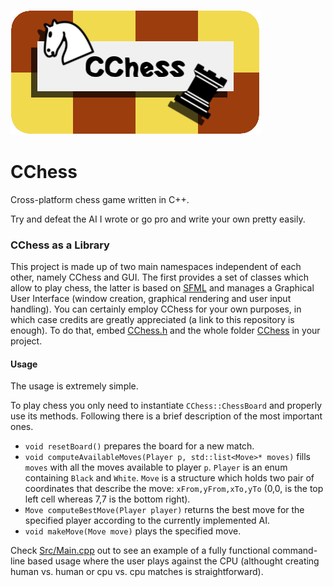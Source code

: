 ![](https://github.com/AndreaLu/CChess/blob/master/cchess.png?raw=true)
# CChess
Cross-platform chess game written in C++.

Try and defeat the AI I wrote or go pro and write your own pretty easily.

### CChess as a Library

This project is made up of two main namespaces independent of each other, namely CChess and GUI. The first provides a set of classes which allow to play chess, the latter is based on [SFML](http://www.sfml-dev.org/) and manages a Graphical User Interface (window creation, graphical rendering and user input handling). You can certainly employ CChess for your own purposes, in which case credits are greatly appreciated (a link to this repository is enough). To do that, embed [CChess.h](https://github.com/AndreaLu/CChess/blob/master/Src/CChess.h) and the whole folder [CChess](https://github.com/AndreaLu/CChess/tree/master/Src/CChess) in your project.

#### Usage
The usage is extremely simple.

To play chess you only need to instantiate `CChess::ChessBoard` and properly use its methods. Following there is a brief description of the most important ones.
- `void resetBoard()` prepares the board for a new match.
- `void computeAvailableMoves(Player p, std::list<Move>* moves)` fills `moves` with all the moves available to player `p`.
`Player` is an enum containing `Black` and `White`. `Move` is a structure which holds two pair of coordinates that describe the move: `xFrom,yFrom,xTo,yTo` (0,0, is the top left cell whereas 7,7 is the bottom right).
- `Move computeBestMove(Player player)` returns the best move for the specified player according to the currently implemented AI.
- `void makeMove(Move move)` plays the specified move.

Check [Src/Main.cpp](https://github.com/AndreaLu/CChess/blob/master/Src/Main.cpp#L20) out to see an example of a fully functional command-line based usage where the user plays against the CPU (althought creating human vs. human or cpu vs. cpu matches is straightforward).
